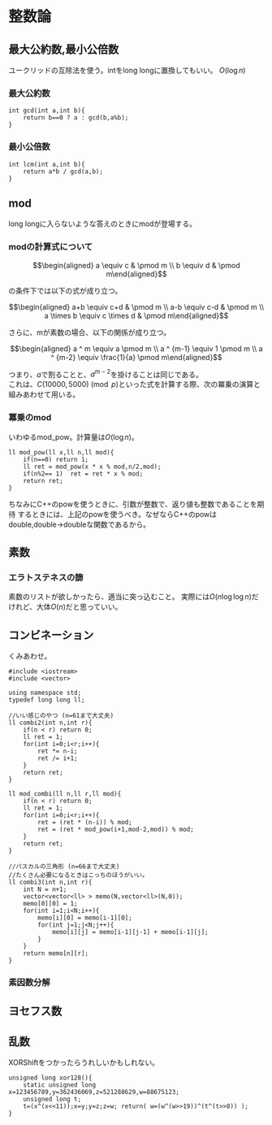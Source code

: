 # 整数論

## 最大公約数,最小公倍数

ユークリッドの互除法を使う。intをlong longに置換してもいい。 $O(\log n)$

### 最大公約数

~~~~~~{.cpp}
int gcd(int a,int b){
    return b==0 ? a : gcd(b,a%b);
}
~~~~~~

### 最小公倍数
~~~~~~{.cpp}
int lcm(int a,int b){
    return a*b / gcd(a,b);
}
~~~~~~

## mod

long longに入らないような答えのときにmodが登場する。

### modの計算式について

$$\begin{aligned}
a \equiv c & \pmod m \\
b \equiv d & \pmod m\end{aligned}$$

の条件下では以下の式が成り立つ。

$$\begin{aligned}
a+b \equiv c+d  & \pmod m \\
a-b \equiv c-d  & \pmod m \\
a \times b \equiv c \times d  & \pmod m\end{aligned}$$

さらに、mが素数の場合、以下の関係が成り立つ。

$$\begin{aligned}
a ^ m \equiv a \pmod m \\
a ^ {m-1} \equiv 1 \pmod m \\
a ^ {m-2} \equiv \frac{1}{a} \pmod m\end{aligned}$$

つまり、$a$で割ることと、$a^{m-2}$を掛けることは同じである。\
これは、$C(10000,5000) \pmod p$といった式を計算する際、次の冪乗の演算と組みあわせて用いる。

### 冪乗のmod
いわゆるmod\_pow。計算量は$O(\log n)$。

~~~~~~{.cpp}
ll mod_pow(ll x,ll n,ll mod){
    if(n==0) return 1;
    ll ret = mod_pow(x * x % mod,n/2,mod);
    if(n%2== 1)  ret = ret * x % mod;
    return ret;
}
~~~~~~
ちなみにC++のpowを使うときに、引数が整数で、返り値も整数であることを期待
するときには、上記のpowを使うべき。なぜならC++のpowは
double,double->doubleな関数であるから。

## 素数

### エラトステネスの篩

素数のリストが欲しかったら、適当に突っ込むこと。
実際には$O(n \log \log n)$だけれど、大体$O(n)$だと思っていい。

## コンビネーション
くみあわせ。

~~~~~~{.cpp}
#include <iostream>
#include <vector>

using namespace std;
typedef long long ll;

//いい感じのやつ (n=61まで大丈夫)
ll combi2(int n,int r){
    if(n < r) return 0;
    ll ret = 1;
    for(int i=0;i<r;i++){
        ret *= n-i;
        ret /= i+1;
    }
    return ret;
}

ll mod_combi(ll n,ll r,ll mod){
    if(n < r) return 0;
    ll ret = 1;
    for(int i=0;i<r;i++){
        ret = (ret * (n-i)) % mod;
        ret = (ret * mod_pow(i+1,mod-2,mod)) % mod;
    }
    return ret;
}

//パスカルの三角形 (n=66まで大丈夫)
//たくさん必要になるときはこっちのほうがいい。
ll combi3(int n,int r){
    int N = n+1;
    vector<vector<ll> > memo(N,vector<ll>(N,0));
    memo[0][0] = 1;
    for(int i=1;i<N;i++){
        memo[i][0] = memo[i-1][0];
        for(int j=1;j<N;j++){
            memo[i][j] = memo[i-1][j-1] + memo[i-1][j];
        }
    }
    return memo[n][r];
}
~~~~~~

### 素因数分解

## ヨセフス数


## 乱数

XORShiftをつかったらうれしいかもしれない。

~~~~~~{.cpp}
unsigned long xor128(){
    static unsigned long x=123456789,y=362436069,z=521288629,w=88675123;
    unsigned long t;
    t=(x^(x<<11));x=y;y=z;z=w; return( w=(w^(w>>19))^(t^(t>>8)) );
}
~~~~~~
